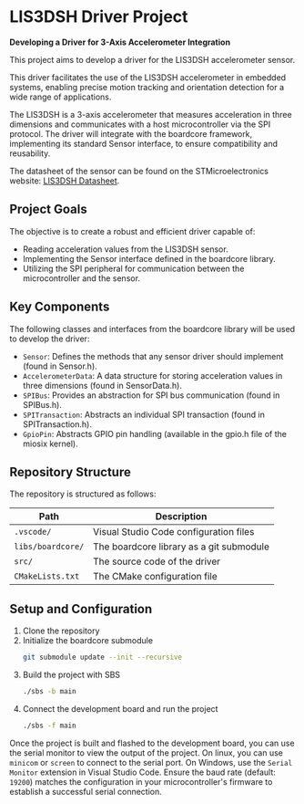 # LIS3DSH Driver Project
**Developing a Driver for 3-Axis Accelerometer Integration**

This project aims to develop a driver for the LIS3DSH accelerometer sensor.

This driver facilitates the use of the LIS3DSH accelerometer in embedded systems, enabling precise motion tracking and orientation detection for a wide range of applications.

The LIS3DSH is a 3-axis accelerometer that measures acceleration in three dimensions and communicates with a host microcontroller via the SPI protocol. The driver will integrate with the boardcore framework, implementing its standard Sensor interface, to ensure compatibility and reusability.

The datasheet of the sensor can be found on the STMicroelectronics website: [LIS3DSH Datasheet](https://www.st.com/resource/en/datasheet/lis3dsh.pdf).
 
## Project Goals

The objective is to create a robust and efficient driver capable of:
- Reading acceleration values from the LIS3DSH sensor.
- Implementing the Sensor interface defined in the boardcore library.
- Utilizing the SPI peripheral for communication between the microcontroller and the sensor.


## Key Components

The following classes and interfaces from the boardcore library will be used to develop the driver:
- `Sensor`: Defines the methods that any sensor driver should implement (found in Sensor.h).
- `AccelerometerData`: A data structure for storing acceleration values in three dimensions (found in SensorData.h).
- `SPIBus`: Provides an abstraction for SPI bus communication (found in SPIBus.h).
- `SPITransaction`: Abstracts an individual SPI transaction (found in SPITransaction.h).
- `GpioPin`: Abstracts GPIO pin handling (available in the gpio.h file of the miosix kernel).


## Repository Structure

The repository is structured as follows:

| Path              | Description                              |
| ----------------- | ---------------------------------------- |
| `.vscode/`        | Visual Studio Code configuration files   |
| `libs/boardcore/` | The boardcore library as a git submodule |
| `src/`            | The source code of the driver            |
| `CMakeLists.txt`  | The CMake configuration file             |




## Setup and Configuration

1. Clone the repository
2. Initialize the boardcore submodule
    ```bash
    git submodule update --init --recursive
    ```
3. Build the project with SBS
    ```bash
    ./sbs -b main
    ```
4. Connect the development board and run the project
    ```bash
    ./sbs -f main
    ```

Once the project is built and flashed to the development board, you can use the serial monitor to view the output of the project. On linux, you can use `minicom` or `screen` to connect to the serial port. On Windows, use the `Serial Monitor` extension in Visual Studio Code. Ensure the baud rate (default: `19200`) matches the configuration in your microcontroller's firmware to establish a successful serial connection.




